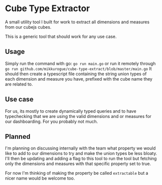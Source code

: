 # Cube Type Extractor

A small utility tool I built for work to extract all dimensions and measures from our cubejs cubes.

This is a generic tool that should work for any use case.

## Usage

Simply run the command with go: `go run main.go` or run it remotely through `go run github.com/mikkurogue/cube-type-extract/blob/master/main.go`
It should then create a typescript file containing the string union types of each dimension and measure you have, prefixed with the cube name they are related to.

## Use case

For us, its mostly to create dynamically typed queries and to have typechecking that we are using the valid dimensions and or measures for our dashboarding.
For you probably not much.

## Planned

I'm planning on discussing internally with the team what property we would like to add to our dimensions to try and make the union types be less bloaty.
I'll then be updating and adding a flag to this tool to run the tool but fetching only the dimensions and measures with that specific property set to true.

For now I'm thinking of making the property be called `extractable` but a nicer name would be welcome too.

